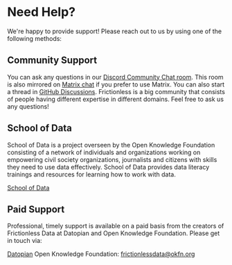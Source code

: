 # Need Help? 
<p class="font-light text-xl"> We're happy to provide support! Please reach out to us by using one of the following methods:</p>

## Community Support

You can ask any questions in our [Discord Community Chat room](https://discordapp.com/invite/Sewv6av). This room is also mirrored on [Matrix chat](https://matrix.to/#/#frictionless-data:matrix.org) if you prefer to use Matrix. You can also start a thread in [GitHub Discussions](https://github.com/frictionlessdata/project/discussions). Frictionless is a big community that consists of people having different expertise in different domains. Feel free to ask us any questions!

## School of Data

School of Data is a project overseen by the Open Knowledge Foundation consisting of a network of individuals and organizations working on empowering civil society organizations, journalists and citizens with skills they need to use data effectively. School of Data provides data literacy trainings and resources for learning how to work with data.

[School of Data](https://schoolofdata.org)

## Paid Support

Professional, timely support is available on a paid basis from the creators of Frictionless Data at Datopian and Open Knowledge Foundation. Please get in touch via:

[Datopian](http://datopian.com/contact)
Open Knowledge Foundation: <frictionlessdata@okfn.org>
